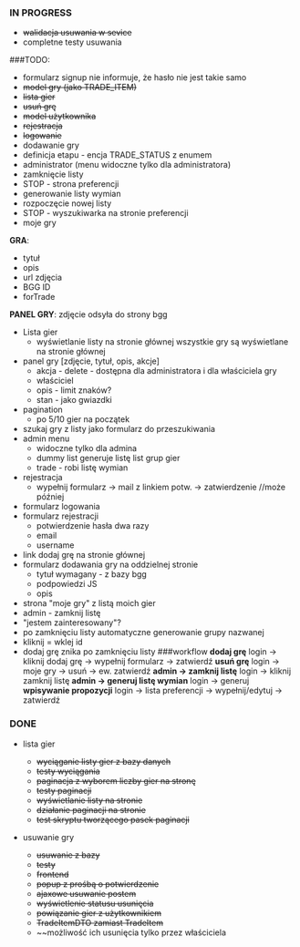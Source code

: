 ### IN PROGRESS
- ~~walidacja usuwania w sevice~~
- completne testy usuwania

###TODO:
- formularz signup nie informuje, że hasło nie jest takie samo
- ~~model gry (jako TRADE_ITEM)~~
- ~~lista gier~~
- ~~usuń grę~~
- ~~model użytkownika~~
- ~~rejestracja~~
- ~~logowanie~~
- dodawanie gry
- definicja etapu - encja TRADE_STATUS z enumem
- administrator (menu widoczne tylko dla administratora)
- zamknięcie listy
- STOP - strona preferencji
- generowanie listy wymian
- rozpoczęcie nowej listy
- STOP - wyszukiwarka na stronie preferencji
- moje gry

__GRA__:
- tytuł
- opis
- url zdjęcia
- BGG ID
- forTrade

__PANEL GRY__:
zdjęcie odsyła do strony bgg

- Lista gier
  * wyświetlanie listy na stronie głównej
    wszystkie gry są wyświetlane na stronie głównej
- panel gry [zdjęcie, tytuł, opis, akcje]
  * akcja - delete - dostępna dla administratora i dla właściciela gry
  * właściciel
  * opis - limit znaków?
  * stan - jako gwiazdki
- pagination
  * po 5/10 gier na początek
- szukaj gry z listy jako formularz do przeszukiwania
- admin menu
  * widoczne tylko dla admina
  * dummy list generuje listę list grup gier
  * trade - robi listę wymian
- rejestracja
  * wypełnij formularz -> mail z linkiem potw. -> zatwierdzenie //może później
- formularz logowania
- formularz rejestracji
  * potwierdzenie hasła dwa razy
  * email
  * username
- link dodaj grę na stronie głównej
- formularz dodawania gry na oddzielnej stronie
  * tytuł wymagany - z bazy bgg
  * podpowiedzi JS
  * opis
- strona "moje gry" z listą moich gier
- admin - zamknij listę
- "jestem zainteresowany"?
- po zamknięciu listy automatyczne generowanie grupy nazwanej
- kliknij = wklej id
- dodaj grę znika po zamknięciu listy
###workflow
__dodaj grę__
login -> kliknij dodaj grę -> wypełnij formularz -> zatwierdź
__usuń grę__
login -> moje gry -> usuń -> ew. zatwierdź
__admin -> zamknij listę__
login -> kliknij zamknij listę
__admin -> generuj listę wymian__
login -> generuj
__wpisywanie propozycji__
login -> lista preferencji -> wypełnij/edytuj -> zatwierdź


### DONE
- lista gier
    - ~~wyciąganie listy gier z bazy danych~~
    - ~~testy wyciągania~~
    - ~~paginacja z wyborem liczby gier na stronę~~
    - ~~testy paginacji~~
    - ~~wyświetlanie listy na stronie~~
    - ~~działanie paginacji na stronie~~
    - ~~test skryptu tworzącego pasek paginacji~~

- usuwanie gry
    - ~~usuwanie z bazy~~
    - ~~testy~~
    - ~~frontend~~
    - ~~popup z prośbą o potwierdzenie~~
    - ~~ajaxowe usuwanie postem~~
    - ~~wyświetlenie statusu usunięcia~~
    - ~~powiązanie gier z użytkownikiem~~
    - ~~TradeItemDTO zamiast TradeItem~~
    - ~~możliwość ich usunięcia tylko przez właściciela
